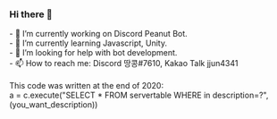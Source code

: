 ### Hi there 👋

<!--
**jjun4341/jjun4341** is a ✨ _special_ ✨ repository because its `README.md` (this file) appears on your GitHub profile.--!>


- 🔭 I’m currently working on Discord Peanut Bot.  <br>

- 🌱 I’m currently learning Javascript, Unity. <br>

- 🤔 I’m looking for help with bot development. <br>

- 📫 How to reach me: Discord 땅콩#7610, Kakao Talk jjun4341 <br><br>


This code was written at the end of 2020: <br>
a = c.execute("SELECT * FROM servertable WHERE in description=?", (you_want_description))
